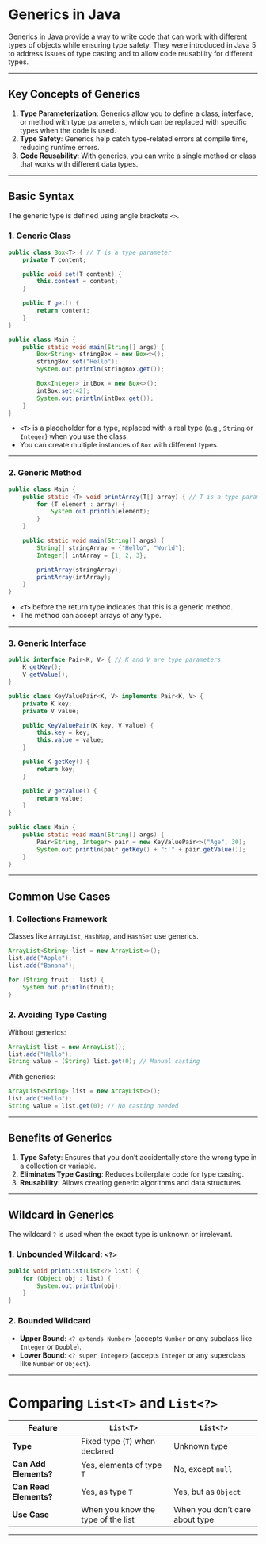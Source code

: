 # Generics in Java

Generics in Java provide a way to write code that can work with different types of objects while ensuring type safety. They were introduced in Java 5 to address issues of type casting and to allow code reusability for different types.

---

## **Key Concepts of Generics**

1. **Type Parameterization**: Generics allow you to define a class, interface, or method with type parameters, which can be replaced with specific types when the code is used.
2. **Type Safety**: Generics help catch type-related errors at compile time, reducing runtime errors.
3. **Code Reusability**: With generics, you can write a single method or class that works with different data types.

---

## **Basic Syntax**

The generic type is defined using angle brackets `<>`.

### **1. Generic Class**

```java
public class Box<T> { // T is a type parameter
    private T content;

    public void set(T content) {
        this.content = content;
    }

    public T get() {
        return content;
    }
}

public class Main {
    public static void main(String[] args) {
        Box<String> stringBox = new Box<>();
        stringBox.set("Hello");
        System.out.println(stringBox.get());

        Box<Integer> intBox = new Box<>();
        intBox.set(42);
        System.out.println(intBox.get());
    }
}
```

- **`<T>`** is a placeholder for a type, replaced with a real type (e.g., `String` or `Integer`) when you use the class.
- You can create multiple instances of `Box` with different types.

---

### **2. Generic Method**

```java
public class Main {
    public static <T> void printArray(T[] array) { // T is a type parameter
        for (T element : array) {
            System.out.println(element);
        }
    }

    public static void main(String[] args) {
        String[] stringArray = {"Hello", "World"};
        Integer[] intArray = {1, 2, 3};

        printArray(stringArray);
        printArray(intArray);
    }
}
```

- **`<T>`** before the return type indicates that this is a generic method.
- The method can accept arrays of any type.

---

### **3. Generic Interface**

```java
public interface Pair<K, V> { // K and V are type parameters
    K getKey();
    V getValue();
}

public class KeyValuePair<K, V> implements Pair<K, V> {
    private K key;
    private V value;

    public KeyValuePair(K key, V value) {
        this.key = key;
        this.value = value;
    }

    public K getKey() {
        return key;
    }

    public V getValue() {
        return value;
    }
}

public class Main {
    public static void main(String[] args) {
        Pair<String, Integer> pair = new KeyValuePair<>("Age", 30);
        System.out.println(pair.getKey() + ": " + pair.getValue());
    }
}
```

---

## **Common Use Cases**

### **1. Collections Framework**

Classes like `ArrayList`, `HashMap`, and `HashSet` use generics.

```java
ArrayList<String> list = new ArrayList<>();
list.add("Apple");
list.add("Banana");

for (String fruit : list) {
    System.out.println(fruit);
}
```

### **2. Avoiding Type Casting**

Without generics:

```java
ArrayList list = new ArrayList();
list.add("Hello");
String value = (String) list.get(0); // Manual casting
```

With generics:

```java
ArrayList<String> list = new ArrayList<>();
list.add("Hello");
String value = list.get(0); // No casting needed
```

---

## **Benefits of Generics**

1. **Type Safety**: Ensures that you don’t accidentally store the wrong type in a collection or variable.
2. **Eliminates Type Casting**: Reduces boilerplate code for type casting.
3. **Reusability**: Allows creating generic algorithms and data structures.

---

## **Wildcard in Generics**

The wildcard `?` is used when the exact type is unknown or irrelevant.

### **1. Unbounded Wildcard**: `<?>`

```java
public void printList(List<?> list) {
    for (Object obj : list) {
        System.out.println(obj);
    }
}
```

### **2. Bounded Wildcard**

- **Upper Bound**: `<? extends Number>` (accepts `Number` or any subclass like `Integer` or `Double`).
- **Lower Bound**: `<? super Integer>` (accepts `Integer` or any superclass like `Number` or `Object`).

---

# Comparing `List<T>` and `List<?>`

| Feature                | `List<T>`                          | `List<?>`                      |
| ---------------------- | ---------------------------------- | ------------------------------ |
| **Type**               | Fixed type (`T`) when declared     | Unknown type                   |
| **Can Add Elements?**  | Yes, elements of type `T`          | No, except `null`              |
| **Can Read Elements?** | Yes, as type `T`                   | Yes, but as `Object`           |
| **Use Case**           | When you know the type of the list | When you don’t care about type |

---
